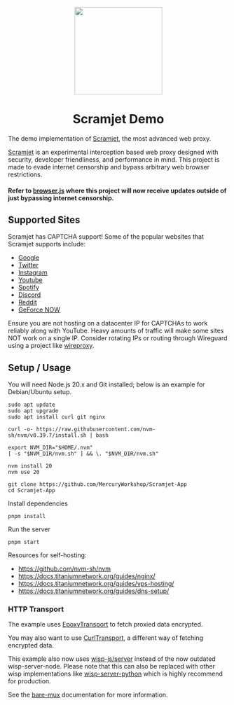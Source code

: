 <p align="center"><img src="https://raw.githubusercontent.com/MercuryWorkshop/scramjet/main/assets/scramjet.png" height="200"></p>

<h1 align="center">Scramjet Demo</h1>

The demo implementation of <a href="https://github.com/MercuryWorkshop/scramjet">Scramjet</a>, the most advanced web proxy.

<a href="https://github.com/MercuryWorkshop/scramjet">Scramjet</a> is an experimental interception based web proxy designed with security, developer friendliness, and performance in mind. This project is made to evade internet censorship and bypass arbitrary web browser restrictions.

#### Refer to <a href="https://github.com/HeyPuter/browser.js">browser.js</a> where this project will now receive updates outside of just bypassing internet censorship.

## Supported Sites

Scramjet has CAPTCHA support! Some of the popular websites that Scramjet supports include:

- [Google](https://google.com)
- [Twitter](https://twitter.com)
- [Instagram](https://instagram.com)
- [Youtube](https://youtube.com)
- [Spotify](https://spotify.com)
- [Discord](https://discord.com)
- [Reddit](https://reddit.com)
- [GeForce NOW](https://play.geforcenow.com/)

Ensure you are not hosting on a datacenter IP for CAPTCHAs to work reliably along with YouTube. Heavy amounts of traffic will make some sites NOT work on a single IP. Consider rotating IPs or routing through Wireguard using a project like <a href="https://github.com/whyvl/wireproxy">wireproxy</a>.

## Setup / Usage

You will need Node.js 20.x and Git installed; below is an example for Debian/Ubuntu setup.

```
sudo apt update
sudo apt upgrade
sudo apt install curl git nginx

curl -o- https://raw.githubusercontent.com/nvm-sh/nvm/v0.39.7/install.sh | bash

export NVM_DIR="$HOME/.nvm"
[ -s "$NVM_DIR/nvm.sh" ] && \. "$NVM_DIR/nvm.sh"

nvm install 20
nvm use 20

git clone https://github.com/MercuryWorkshop/Scramjet-App
cd Scramjet-App
```

Install dependencies
```
pnpm install
```

Run the server
```
pnpm start
```

Resources for self-hosting:

- https://github.com/nvm-sh/nvm
- https://docs.titaniumnetwork.org/guides/nginx/
- https://docs.titaniumnetwork.org/guides/vps-hosting/
- https://docs.titaniumnetwork.org/guides/dns-setup/

### HTTP Transport

The example uses [EpoxyTransport](https://github.com/MercuryWorkshop/EpoxyTransport) to fetch proxied data encrypted.

You may also want to use [CurlTransport](https://github.com/MercuryWorkshop/CurlTransport), a different way of fetching encrypted data.

This example also now uses [wisp-js/server](https://www.npmjs.com/package/@mercuryworkshop/wisp-js) instead of the now outdated wisp-server-node. Please note that this can also be replaced with other wisp implementations like [wisp-server-python](https://github.com/MercuryWorkshop/wisp-server-python) which is highly recommend for production.

See the [bare-mux](https://github.com/MercuryWorkshop/bare-mux) documentation for more information.
